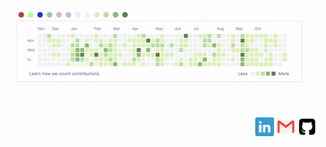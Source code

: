 <p align="center">
<img src="https://github.com/art4829/art4829/blob/master/Hello.gif"/>
</p>
<br>
<p align="right">
<a href="https://www.linkedin.com/in/abhaya-tamrakar"><img src="https://github.com/art4829/art4829/blob/master/Icons/Linkedin.png" alt="LinkedIn" width=30 height=30></a>
<a href="abhaya.tmkr@gmail.com"><img src="https://github.com/art4829/art4829/blob/master/Icons/gmail.png" alt="Gmail" width=30 height=30></a>
<a href="github.com/art4829"><img src="https://github.com/art4829/art4829/blob/master/Icons/github.png" alt="Github" width=30 height=30></a>
</p>

